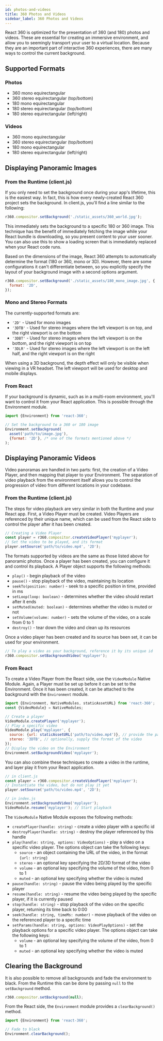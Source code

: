 ```yaml
---
id: photos-and-videos
title: 360 Photos and Videos
sidebar_label: 360 Photos and Videos
---
```


React 360 is optimized for the presentation of 360 (and 180) photos and videos. These are essential for creating an immersive environment, and allow you to seemingly transport your user to a virtual location. Because they are an important part of interactive 360 experiences, there are many ways to control the current background.

## Supported Formats

### Photos

 - 360 mono equirectangular
 - 360 stereo equirectangular (top/bottom)
 - 180 mono equirectangular
 - 180 stereo equirectangular (top/bottom)
 - 180 stereo equirectangular (left/right)

### Videos

 - 360 mono equirectangular
 - 360 stereo equirectangular (top/bottom)
 - 180 mono equirectangular
 - 180 stereo equirectangular (left/right)

## Displaying Panoramic Images

### From the Runtime (client.js)

If you only need to set the background once during your app's lifetime, this is the easiest way. In fact, this is how every newly-created React 360 project sets the background. In client.js, you'll find a line similar to the following:

```js
r360.compositor.setBackground('./static_assets/360_world.jpg');
```

This immediately sets the background to a specific 180 or 360 image. This technique has the benefit of immediately fetching the image while your React bundle is downloading, so you present content to your user sooner. You can also use this to show a loading screen that is immediately replaced when your React code runs.

Based on the dimensions of the image, React 360 attempts to automatically determine the format (180 or 360, mono or 3D). However, there are some configurations it can't differentiate between, so you explicitly specify the layout of your background image with a second options argument.

```js
r360.compositor.setBackground('./static_assets/180_mono_image.jpg', {
  format: '2D',
});
```

### Mono and Stereo Formats

The currently-supported formats are:

 - `'2D'` - Used for mono images
 - `'3DTB'` - Used for stereo images where the left viewport is on top, and the right viewport is on the bottom
 - `'3DBT'` - Used for stereo images where the left viewport is on the bottom, and the right viewport is on top
 - `'3DLR'` - Used for stereo images where the left viewport is on the left half, and the right viewport is on the right

When using a 3D background, the depth effect will only be visible when viewing in a VR headset. The left viewport will be used for desktop and mobile displays.

### From React

If your background is dynamic, such as in a multi-room environment, you'll want to control it from your React application. This is possible through the Environment module.

```js
import {Environment} from 'react-360';

// Set the background to a 360 or 180 image
Environment.setBackground(
  asset('path/to/image.jpg'),
  {format: '2D'}, /* one of the formats mentioned above */
);
```

## Displaying Panoramic Videos

Video panoramas are handled in two parts: first, the creation of a Video Player, and then mapping that player to your Environment. The separation of video playback from the environment itself allows you to control the progression of video from different locations in your codebase.

### From the Runtime (client.js)

The steps for video playback are very similar in both the Runtime and your React app. First, a Video Player must be created. Video Players are referenced by their unique name, which can be used from the React side to control the player after it has been created.

```js
// Creating a Video Player
const player = r360.compositor.createVideoPlayer('myplayer');
// Set the video to be played, and its format
player.setSource('path/to/video.mp4', '2D');
```

The formats supported by videos are the same as those listed above for panoramic photos. Once a player has been created, you can configure it and control its playback. A Player object supports the following methods:

 - `play()` - begin playback of the video
 - `pause()` - stop playback of the video, maintaining its location
 - `seekTo(position: number)` - seek to a specific position in time, provided in ms
 - `setLoop(loop: boolean)` - determines whether the video should restart after it ends
 - `setMuted(muted: boolean)` - determines whether the video is muted or not
 - `setVolume(volume: number)` - sets the volume of the video, on a scale from 0 to 1
 - `destroy()` - tear down the video and clean up its resources

Once a video player has been created and its source has been set, it can be used for your environment.

```js
// To play a video as your background, reference it by its unique id
r360.compositor.setBackgroundVideo('myplayer');
```

### From React

To create a Video Player from the React side, use the `VideoModule` Native Module. Again, a Player must be set up before it can be set to the Environment. Once it has been created, it can be attached to the background with the `Environment` module.

```js
import {Environment, NativeModules, staticAssetURL} from 'react-360';
const {VideoModule} = NativeModules;

// Create a player
VideoModule.createPlayer('myplayer');
// Play a specific video
VideoModule.play('myplayer', {
  source: {url: staticAssetURL('path/to/video.mp4')}, // provide the path to the video
  stereo: '3DTB', // optionally, supply the format of the video
});
// Display the video on the Environment
Environment.setBackgroundVideo('myplayer');
```

You can also combine these techniques to create a video in the runtime, and layer play it from your React application.

```js
// in client.js
const player = r360.compositor.createVideoPlayer('myplayer');
// Instantiate the video, but do not play it yet
player.setSource('path/to/video.mp4', '2D');
```

```js
// in index.js
Environment.setBackgroundVideo('myplayer');
VideoModule.resume('myplayer'); // Start playback
```

The `VideoModule` Native Module exposes the following methods:

 - `createPlayer(handle: string)` - create a video player with a specific id
 - `destroyPlayer(handle: string)` - destroy the player referenced by this handle
 - `play(handle: string, options: VideoOptions)` - play a video on a specific video player. The options object can take the following keys:
   - `source` - an object containing the URL of the video, in the format `{url: string}`
   - `stereo` - an optional key specifying the 2D/3D format of the video
   - `volume` - an optional key specifying the volume of the video, from 0 to 1
   - `muted` - an optional key specifying whether the video is muted
 - `pause(handle: string)` - pause the video being played by the specific player
 - `resume(handle: string)` - resume the video being played by the specific player, if it is currently paused
 - `stop(handle: string)` - stop playback of the video on the specific player, returning its time back to 0:00
 - `seek(handle: string, timeMs: number)` - move playback of the video on the referenced player to a specific time
 - `setParams(handle: string, options: VideoPlayOptions)` - set the playback options for a specific video player. The options object can take the following keys:
   - `volume` - an optional key specifying the volume of the video, from 0 to 1
   - `muted` - an optional key specifying whether the video is muted

## Clearing the Background

It is also possible to remove all backgrounds and fade the environment to black. From the Runtime this can be done by passing `null` to the `setBackground` method.

```js
r360.compositor.setBackground(null);
```

From the React side, the `Environment` module provides a `clearBackground()` method.

```js
import {Environment} from 'react-360';

// Fade to black
Environment.clearBackground();
```
